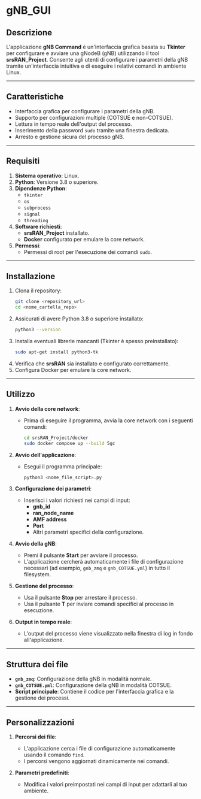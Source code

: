 # gNB_GUI
## Descrizione
L'applicazione **gNB Command** è un'interfaccia grafica basata su **Tkinter** per configurare e avviare una gNodeB (gNB) utilizzando il tool **srsRAN_Project**. Consente agli utenti di configurare i parametri della gNB tramite un'interfaccia intuitiva e di eseguire i relativi comandi in ambiente Linux.

---

## Caratteristiche
- Interfaccia grafica per configurare i parametri della gNB.
- Supporto per configurazioni multiple (COTSUE e non-COTSUE).
- Lettura in tempo reale dell'output del processo.
- Inserimento della password `sudo` tramite una finestra dedicata.
- Arresto e gestione sicura del processo gNB.

---

## Requisiti
1. **Sistema operativo**: Linux.
2. **Python**: Versione 3.8 o superiore.
3. **Dipendenze Python**:
   - `tkinter`
   - `os`
   - `subprocess`
   - `signal`
   - `threading`
4. **Software richiesti**:
   - **srsRAN_Project** installato.
   - **Docker** configurato per emulare la core network.
5. **Permessi**:
   - Permessi di root per l'esecuzione dei comandi `sudo`.

---

## Installazione
1. Clona il repository:
   ```bash
   git clone <repository_url>
   cd <nome_cartella_repo>
   ```
2. Assicurati di avere Python 3.8 o superiore installato:
   ```bash
   python3 --version
   ```
3. Installa eventuali librerie mancanti (Tkinter è spesso preinstallato):
   ```bash
   sudo apt-get install python3-tk
   ```
4. Verifica che **srsRAN** sia installato e configurato correttamente.
5. Configura Docker per emulare la core network.

---

## Utilizzo
1. **Avvio della core network**:
   - Prima di eseguire il programma, avvia la core network con i seguenti comandi:
     ```bash
     cd srsRAN_Project/docker
     sudo docker compose up --build 5gc
     ```

2. **Avvio dell'applicazione**:
   - Esegui il programma principale:
     ```bash
     python3 <nome_file_script>.py
     ```

3. **Configurazione dei parametri**:
   - Inserisci i valori richiesti nei campi di input:
     - **gnb_id**
     - **ran_node_name**
     - **AMF address**
     - **Port**
     - Altri parametri specifici della configurazione.

4. **Avvio della gNB**:
   - Premi il pulsante **Start** per avviare il processo.
   - L'applicazione cercherà automaticamente i file di configurazione necessari (ad esempio, `gnb_zmq` e `gnb_COTSUE.yml`) in tutto il filesystem.

5. **Gestione del processo**:
   - Usa il pulsante **Stop** per arrestare il processo.
   - Usa il pulsante **T** per inviare comandi specifici al processo in esecuzione.

6. **Output in tempo reale**:
   - L'output del processo viene visualizzato nella finestra di log in fondo all'applicazione.

---

## Struttura dei file
- **`gnb_zmq`**: Configurazione della gNB in modalità normale.
- **`gnb_COTSUE.yml`**: Configurazione della gNB in modalità COTSUE.
- **Script principale**: Contiene il codice per l'interfaccia grafica e la gestione dei processi.

---

## Personalizzazioni
1. **Percorsi dei file**:
   - L'applicazione cerca i file di configurazione automaticamente usando il comando `find`.
   - I percorsi vengono aggiornati dinamicamente nei comandi.

2. **Parametri predefiniti**:
   - Modifica i valori preimpostati nei campi di input per adattarli al tuo ambiente.

